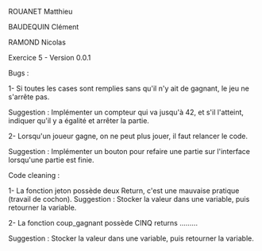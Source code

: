 ROUANET Matthieu

BAUDEQUIN Clément

RAMOND Nicolas


Exercice 5 - Version 0.0.1


Bugs :

1- Si toutes les cases sont remplies sans qu'il n'y ait de gagnant, le jeu ne s'arrête pas.

Suggestion : Implémenter un compteur qui va jusqu'à 42, et s'il l'atteint, indiquer qu'il y a égalité et arrêter la partie.

2- Lorsqu'un joueur gagne, on ne peut plus jouer, il faut relancer le code.

Suggestion : Implémenter un bouton pour refaire une partie sur l'interface lorsqu'une partie est finie.


Code cleaning :

1- La fonction jeton possède deux Return, c'est une mauvaise pratique (travail de cochon).
Suggestion : Stocker la valeur dans une variable, puis retourner la variable.

2- La fonction coup_gagnant possède CINQ returns .........

Suggestion : Stocker la valeur dans une variable, puis retourner la variable.